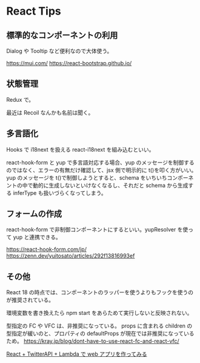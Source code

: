 # React Tips

## 標準的なコンポーネントの利用

Dialog や Tooltip など便利なので大体使う。

https://mui.com/
https://react-bootstrap.github.io/

## 状態管理

Redux で。

最近は Recoil なんかも名前は聞く。

## 多言語化

Hooks で i18next を扱える react-i18next を組み込むといい。

react-hook-form と yup で多言語対応する場合、yup のメッセージを制御するのではなく、エラーの有無だけ確認して、jsx 側で明示的に t()を叩く方がいい。
yup のメッセージを t()で制御しようとすると、schema をいちいちコンポーネントの中で動的に生成しないといけなくなるし、それだと schema から生成する inferType も扱いづらくなってしまう。

## フォームの作成

react-hook-form で非制御コンポーネントにするといい。yupResolver を使って yup と連携できる。

https://react-hook-form.com/jp/
https://zenn.dev/yuitosato/articles/292f13816993ef

## その他

React 18 の時点では、コンポーネントのラッパーを使うよりもフックを使うのが推奨されている。

環境変数を書き換えたら npm start をあらためて実行しないと反映されない。

型指定の FC や VFC は、非推奨になっている。
props に含まれる children の型指定が緩いのと、プロパティの defaultProps が現在では非推奨になっているため。
https://kray.jp/blog/dont-have-to-use-react-fc-and-react-vfc/

[React + TwitterAPI + Lambda で web アプリを作ってみる](https://zenn.dev/hukurouo/books/iineum-hands-on)
